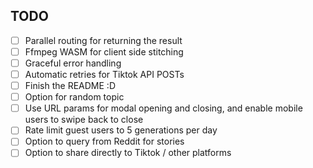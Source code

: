 ## TODO
- [ ] Parallel routing for returning the result
- [ ] Ffmpeg WASM for client side stitching
- [ ] Graceful error handling
- [ ] Automatic retries for Tiktok API POSTs
- [ ] Finish the README :D
- [ ] Option for random topic
- [ ] Use URL params for modal opening and closing, and enable mobile users to swipe back to close
- [ ] Rate limit guest users to 5 generations per day
- [ ] Option to query from Reddit for stories
- [ ] Option to share directly to Tiktok / other platforms
